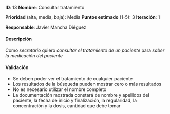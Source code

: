 **ID**: 13
**Nombre**: Consultar tratamiento

**Prioridad** (alta, media, baja): Media
**Puntos estimado** (1-5): 3
**Iteración**: 1

**Responsable**: Javier Mancha Diéguez

#### Descripción

Como *secretario* quiero *consultar el tratamiento de un paciente* para *saber la medicación del paciente*

#### Validación

* Se deben poder ver el tratamiento de cualquier paciente
* Los resultados de la búsqueda pueden mostrar cero o más resultados
* No es necesario utilizar el nombre completo
* La documentación mostrada constará de nombre y apellidos del paciente, la fecha de inicio y finalización, la regularidad, la concentración y la dosis, cantidad que debe tomar
